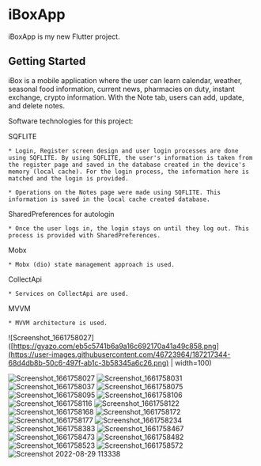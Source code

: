 # iBoxApp

iBoxApp is my new Flutter project.

## Getting Started

iBox is a mobile application where the user can learn calendar, weather, seasonal food information, current news, pharmacies on duty, instant exchange, crypto information. With the Note tab, users can add, update, and delete notes.


Software technologies for this project:

SQFLITE

    * Login, Register screen design and user login processes are done using SQFLITE. By using SQFLITE, the user's information is taken from the register page and saved in the database created in the device's memory (local cache). For the login process, the information here is matched and the login is provided.
    
    * Operations on the Notes page were made using SQFLITE. This information is saved in the local cache created database.

SharedPreferences for autologin

    * Once the user logs in, the login stays on until they log out. This process is provided with SharedPreferences.
  
Mobx

    * Mobx (dio) state management approach is used.
    
    
CollectApi

    * Services on CollectApi are used.

MVVM

    * MVVM architecture is used.
    
    
 ![Screenshot_1661758027]([https://gyazo.com/eb5c5741b6a9a16c692170a41a49c858.png](https://user-images.githubusercontent.com/46723964/187217344-68d4db8b-50c6-497f-ab1c-3b58345a6c26.png) | width=100)



![Screenshot_1661758027](https://user-images.githubusercontent.com/46723964/187217344-68d4db8b-50c6-497f-ab1c-3b58345a6c26.png)
![Screenshot_1661758031](https://user-images.githubusercontent.com/46723964/187217346-6bda3081-7fd7-4964-8042-6b41a9eb7ec4.png)
![Screenshot_1661758037](https://user-images.githubusercontent.com/46723964/187217349-fe0b6521-0aa0-43f1-b2d4-9854c0783ec3.png)
![Screenshot_1661758075](https://user-images.githubusercontent.com/46723964/187217352-8f5019e6-ed46-4be7-8329-1abb8013de15.png)
![Screenshot_1661758095](https://user-images.githubusercontent.com/46723964/187217355-320f88aa-b57c-44fc-9ce5-d1b6da9a0f79.png)
![Screenshot_1661758106](https://user-images.githubusercontent.com/46723964/187217358-42e6d5c5-dfd8-4386-9b09-cfb9d20cb093.png)
![Screenshot_1661758116](https://user-images.githubusercontent.com/46723964/187217364-9092d668-e9f6-4a6b-821a-6dd082ae120a.png)
![Screenshot_1661758122](https://user-images.githubusercontent.com/46723964/187217365-8020ec2d-a5b0-45ea-a7bd-b51355795a4d.png)
![Screenshot_1661758168](https://user-images.githubusercontent.com/46723964/187217367-7b303775-ca2d-49e0-9bd6-fd014b5a142f.png)
![Screenshot_1661758172](https://user-images.githubusercontent.com/46723964/187217370-96c4a08f-59e7-4e2a-a157-b3045659c798.png)
![Screenshot_1661758177](https://user-images.githubusercontent.com/46723964/187217372-54df28e6-eaff-4618-bb0d-499ccaeb1abf.png)
![Screenshot_1661758234](https://user-images.githubusercontent.com/46723964/187217375-3a717cd5-43b0-4c21-a83e-af250faeeee7.png)
![Screenshot_1661758383](https://user-images.githubusercontent.com/46723964/187217379-37779454-f063-466a-89c8-5a0ed8a6d1da.png)
![Screenshot_1661758467](https://user-images.githubusercontent.com/46723964/187217383-4360a4fa-44c2-4cdd-b88f-c386e20651a6.png)
![Screenshot_1661758473](https://user-images.githubusercontent.com/46723964/187217386-71cd6d15-8637-4f5c-b99b-e091db59a078.png)
![Screenshot_1661758482](https://user-images.githubusercontent.com/46723964/187217388-8009e472-f1f4-4197-99ed-96fa7db6deaa.png)
![Screenshot_1661758523](https://user-images.githubusercontent.com/46723964/187217394-e3aaa699-c3b6-4230-954c-aa97ef750da2.png)
![Screenshot_1661758572](https://user-images.githubusercontent.com/46723964/187217396-8ced9e56-c2c4-4812-903f-48f9c341db41.png)
![Screenshot 2022-08-29 113338](https://user-images.githubusercontent.com/46723964/187217399-030b4e41-c451-42a0-93dc-bc589946f7f4.png)


